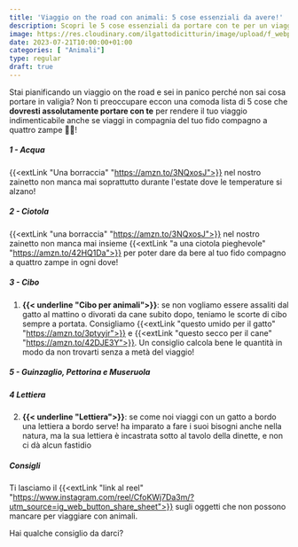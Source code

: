 ```yaml
---
title: 'Viaggio on the road con animali: 5 cose essenziali da avere!'
description: Scopri le 5 cose essenziali da portare con te per un viaggio on the road indimenticabile con il tuo animale! Leggi il nostro articolo per pianificare al meglio la tua avventura su quattro ruote.
image: https://res.cloudinary.com/ilgattodicitturin/image/upload/f_webp,q_auto,w_800,dpr_auto/v1657024162/Articoli/10_cose_per_un_viaggio_ontheroad_udittt.jpg
date: 2023-07-21T10:00:00+01:00
categories: [ "Animali"]
type: regular
draft: true
---
```


Stai pianificando un viaggio on the road e sei in panico perché non sai cosa portare in valigia? Non ti preoccupare eccon una comoda lista di 5 cose che **dovresti assolutamente portare con te** per rendere il tuo viaggio indimenticabile anche se viaggi in compagnia del tuo fido compagno a quattro zampe 🐶🐱!

##### 1 - Acqua
{{<extLink "Una borraccia" "https://amzn.to/3NQxosJ">}} nel nostro zainetto non manca mai soprattutto durante l'estate dove le temperature si alzano!

##### 2 - Ciotola
{{<extLink "una borraccia" "https://amzn.to/3NQxosJ">}} nel nostro zainetto non manca mai insieme {{<extLink "a una ciotola pieghevole" "https://amzn.to/42HQ1Da">}} per poter dare da bere al tuo fido compagno a quattro zampe in ogni dove!

##### 3 - Cibo
1. **{{< underline "Cibo per animali">}}**: se non vogliamo essere assaliti dal gatto al mattino o divorati da cane subito dopo, teniamo le scorte di cibo sempre a portata. Consigliamo {{<extLink "questo umido per il gatto" "https://amzn.to/3ptyyjr">}} e {{<extLink "questo secco per il cane" "https://amzn.to/42DJE3Y">}}. Un consiglio calcola bene le quantità in modo da non trovarti senza a metà del viaggio!

##### 5 - Guinzaglio, Pettorina e Museruola

##### 4 Lettiera
2. **{{< underline "Lettiera">}}**: se come noi viaggi con un gatto a bordo una lettiera a bordo serve!  ha imparato a fare i suoi bisogni anche nella natura, ma la sua lettiera è incastrata sotto al tavolo della dinette, e non ci dà alcun fastidio

##### Consigli
Ti lasciamo il {{<extLink "link al reel" "https://www.instagram.com/reel/CfoKWj7Da3m/?utm_source=ig_web_button_share_sheet">}} sugli oggetti che non possono mancare per viaggiare con animali. 

Hai qualche consiglio da darci?   

 
